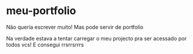 # meu-portfolio
Não queria escrever muito! Mas pode servir de portfolio

Na verdade estava a tentar carregar o meu projecto pra ser acessado por todos vcs! E consegui rrsrrsrrrs
